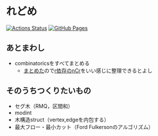 # れどめ
[![Actions Status](https://github.com/idat50me/cpp_lib/workflows/verify/badge.svg)](https://github.com/idat50me/cpp_lib/actions)
[![GitHub Pages](https://img.shields.io/static/v1?label=GitHub+Pages&message=+&color=brightgreen&logo=github)](https://idat50me.github.io/cpp_lib/)

## あとまわし
- combinatoricsをすべてまとめる
	- [まとめた](combinatorics/combinatorics.cpp)ので[r依存のnCr](combinatorics/mod_ncr2.cpp)をいい感じに整理できるとよし

## そのうちつくりたいもの
- セグ木（RMQ，区間和）
- modint
- 木構造struct（vertex,edgeを内包する）
- 最大フロー・最小カット（Ford Fulkersonのアルゴリズム）
